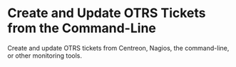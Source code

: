 
# Create and Update OTRS Tickets from the Command-Line

Create and update OTRS tickets from Centreon, Nagios, the command-line, or other monitoring tools.


